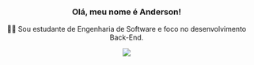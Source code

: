 <div align="center">

### Olá, meu nome é Anderson!

<p>👨‍💻 Sou estudante de Engenharia de Software e foco no desenvolvimento Back-End.</p>

![](https://github-readme-stats.vercel.app/api/top-langs/?username=gabrielnips&theme=midnight-purple&hide_border=false&include_all_commits=true&count_private=true&layout=compact)

</div>



